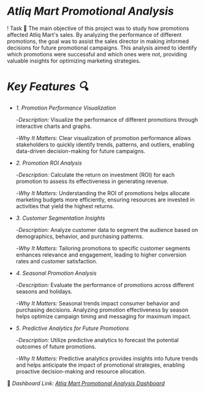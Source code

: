 # *Atliq Mart Promotional Analysis*

! Task 🎯
The main objective of this project was to study how promotions affected Atliq Mart's sales. By analyzing the performance of different promotions, the goal was to assist the sales director in making informed decisions for future promotional campaigns. This analysis aimed to identify which promotions were successful and which ones were not, providing valuable insights for optimizing marketing strategies.

# *Key Features 🔍*

- *1. Promotion Performance Visualization*
  
    -*Description:* Visualize the performance of different promotions through interactive charts and graphs.
  
    -*Why It Matters:* Clear visualization of promotion performance allows stakeholders to quickly identify trends, patterns, and outliers, enabling data-driven decision-making for future campaigns.
    
- *2. Promotion ROI Analysis*

   -*Description:* Calculate the return on investment (ROI) for each promotion to assess its effectiveness in generating revenue.

   -*Why It Matters:* Understanding the ROI of promotions helps allocate marketing budgets more efficiently, ensuring resources are invested in activities that yield the highest returns.
    
- *3. Customer Segmentation Insights*

    -*Description:* Analyze customer data to segment the audience based on demographics, behavior, and purchasing patterns.

   -*Why It Matters:* Tailoring promotions to specific customer segments enhances relevance and engagement, leading to higher conversion rates and customer satisfaction.
    
- *4. Seasonal Promotion Analysis*

   -*Description:* Evaluate the performance of promotions across different seasons and holidays.

   -*Why It Matters:* Seasonal trends impact consumer behavior and purchasing decisions. Analyzing promotion effectiveness by season helps optimize campaign timing and messaging for maximum impact.
    
- *5. Predictive Analytics for Future Promotions*

   -*Description:* Utilize predictive analytics to forecast the potential outcomes of future promotions.

   -*Why It Matters:* Predictive analytics provides insights into future trends and helps anticipate the impact of promotional strategies, enabling proactive decision-making and resource allocation.

📂 *Dashboard Link: [Atliq Mart Promotional Analysis Dashboard](https://app.powerbi.com/view?r=eyJrIjoiNDU5NGJlMzYtYzFkOC00ODhjLWJlYjYtNWFlYzM1ZDU5NTY0IiwidCI6ImRmODY3OWNkLWE4MGUtNDVkOC05OWFjLWM4M2VkN2ZmOTVhMCJ9)*
